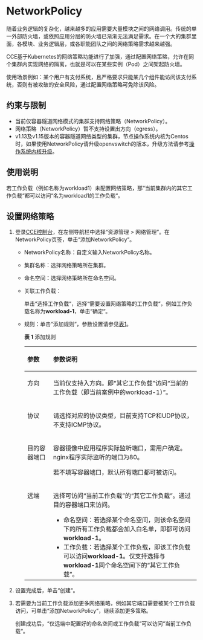# NetworkPolicy<a name="cce_01_0059"></a>

随着业务逻辑的复杂化，越来越多的应用需要大量模块之间的网络调用。传统的单一外部防火墙，或依照应用分层的防火墙已渐渐无法满足需求。在一个大的集群里面，各模块、业务逻辑层，或各职能团队之间的网络策略需求越来越强。

CCE基于Kubernetes的网络策略功能进行了加强，通过配置网络策略，允许在同个集群内实现网络的隔离，也就是可以在某些实例（Pod）之间架起防火墙。

使用场景例如：某个用户有支付系统，且严格要求只能某几个组件能访问该支付系统，否则有被攻破的安全风险，通过配置网络策略可免除该风险。

## 约束与限制<a name="section332285584912"></a>

-   当前仅容器隧道网络模式的集群支持网络策略（NetworkPolicy）。
-   网络策略（NetworkPolicy）暂不支持设置出方向（egress）。
-   v1.13及v1.15版本的容器隧道网络类型的集群，节点操作系统内核为Centos时，如果使用NetworkPolicy请升级openvswitch的版本，升级方法请参考[操作系统内核升级](https://support.huaweicloud.com/usermanual-cce/cce_01_0179.html)。

## 使用说明<a name="section146088501667"></a>

若工作负载（例如名称为workload1）未配置网络策略，那“当前集群内的其它工作负载“都可以访问“名为workload1的工作负载“。

## 设置网络策略<a name="section19894131402011"></a>

1.  登录[CCE控制台](https://console.huaweicloud.com/cce2.0/?utm_source=helpcenter)，在左侧导航栏中选择“资源管理 \> 网络管理”。在NetworkPolicy页签，单击“添加NetworkPolicy“。
    -   NetworkPolicy名称：自定义输入NetworkPolicy名称。
    -   集群名称：选择网络策略所在集群。
    -   命名空间：选择网络策略所在命名空间。
    -   关联工作负载：

        单击“选择工作负载“，选择“需要设置网络策略的工作负载“，例如工作负载名称为**workload-1**，单击“确定“。

    -   规则：单击“添加规则“，参数设置请参见[表1](#table26919378234)。

        **表 1**  添加规则

        <a name="table26919378234"></a>
        <table><thead align="left"><tr id="row117013742315"><th class="cellrowborder" valign="top" width="15%" id="mcps1.2.3.1.1"><p id="p10701937122312"><a name="p10701937122312"></a><a name="p10701937122312"></a>参数</p>
        </th>
        <th class="cellrowborder" valign="top" width="85%" id="mcps1.2.3.1.2"><p id="p1970937162314"><a name="p1970937162314"></a><a name="p1970937162314"></a>参数说明</p>
        </th>
        </tr>
        </thead>
        <tbody><tr id="row17073752310"><td class="cellrowborder" valign="top" width="15%" headers="mcps1.2.3.1.1 "><p id="p1770337122315"><a name="p1770337122315"></a><a name="p1770337122315"></a>方向</p>
        </td>
        <td class="cellrowborder" valign="top" width="85%" headers="mcps1.2.3.1.2 "><p id="p19701374230"><a name="p19701374230"></a><a name="p19701374230"></a>当前仅支持入方向。即<span class="uicontrol" id="uicontrol120917917468"><a name="uicontrol120917917468"></a><a name="uicontrol120917917468"></a>“其它工作负载”</span>访问<span class="uicontrol" id="uicontrol210571414614"><a name="uicontrol210571414614"></a><a name="uicontrol210571414614"></a>“当前的工作负载（即当前案例中的workload-1）”</span>。</p>
        </td>
        </tr>
        <tr id="row0706372237"><td class="cellrowborder" valign="top" width="15%" headers="mcps1.2.3.1.1 "><p id="p1871103711232"><a name="p1871103711232"></a><a name="p1871103711232"></a>协议</p>
        </td>
        <td class="cellrowborder" valign="top" width="85%" headers="mcps1.2.3.1.2 "><p id="p77123712230"><a name="p77123712230"></a><a name="p77123712230"></a>请选择对应的协议类型，目前支持TCP和UDP协议，不支持ICMP协议。</p>
        </td>
        </tr>
        <tr id="row141931728132819"><td class="cellrowborder" valign="top" width="15%" headers="mcps1.2.3.1.1 "><p id="p18193102819285"><a name="p18193102819285"></a><a name="p18193102819285"></a>目的容器端口</p>
        </td>
        <td class="cellrowborder" valign="top" width="85%" headers="mcps1.2.3.1.2 "><p id="p219311287289"><a name="p219311287289"></a><a name="p219311287289"></a>容器镜像中应用程序实际监听端口，需用户确定。nginx程序实际监听的端口为80。</p>
        <p id="p37005549297"><a name="p37005549297"></a><a name="p37005549297"></a>若不填写容器端口，默认所有端口都可被访问。</p>
        </td>
        </tr>
        <tr id="row10711637182318"><td class="cellrowborder" valign="top" width="15%" headers="mcps1.2.3.1.1 "><p id="p107120375238"><a name="p107120375238"></a><a name="p107120375238"></a>远端</p>
        </td>
        <td class="cellrowborder" valign="top" width="85%" headers="mcps1.2.3.1.2 "><p id="p157183711231"><a name="p157183711231"></a><a name="p157183711231"></a>选择可访问<span class="uicontrol" id="uicontrol132819019318"><a name="uicontrol132819019318"></a><a name="uicontrol132819019318"></a>“当前工作负载”</span>的<span class="uicontrol" id="uicontrol147442219319"><a name="uicontrol147442219319"></a><a name="uicontrol147442219319"></a>“其它工作负载”</span>。通过目的容器端口来访问。</p>
        <a name="ul28102117259"></a><a name="ul28102117259"></a><ul id="ul28102117259"><li>命名空间：若选择某个命名空间，则该命名空间下的所有工作负载都会加入白名单，即都可访问<strong id="b1324134631111"><a name="b1324134631111"></a><a name="b1324134631111"></a>workload-1</strong>。</li><li>工作负载：若选择某个工作负载，即该工作负载可以访问<strong id="b1494210490114"><a name="b1494210490114"></a><a name="b1494210490114"></a>workload-1</strong>。仅支持选择与<strong id="b93615811115"><a name="b93615811115"></a><a name="b93615811115"></a>workload-1</strong>同个命名空间下的<span class="uicontrol" id="uicontrol169474270272"><a name="uicontrol169474270272"></a><a name="uicontrol169474270272"></a>“其它工作负载”</span>。</li></ul>
        </td>
        </tr>
        </tbody>
        </table>


2.  设置完成后，单击“创建“。
3.  若需要为当前工作负载添加更多网络策略，例如其它端口需要被某个工作负载访问，可单击“添加NetworkPolicy“，继续添加更多策略。

    创建成功后，“仅远端中配置好的命名空间或工作负载“可以访问“当前工作负载“。


